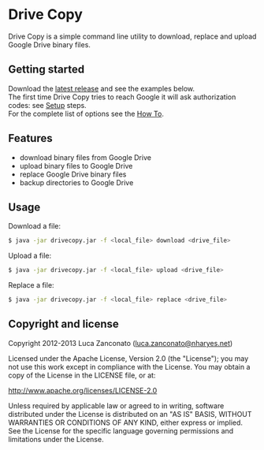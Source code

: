 Drive Copy
==========

Drive Copy is a simple command line utility to download, replace and upload Google Drive binary files.

Getting started
---------------

Download the [latest release](https://googledrive.com/host/0B7O20s78Clg8OVR0Y2IzblFwWFU/drivecopy-1.2.0.jar) and see the examples below.  
The first time Drive Copy tries to reach Google it will ask authorization codes: see [Setup](https://github.com/Gherynos/DriveCopy/wiki/Setup) steps.  
For the complete list of options see the [How To](https://github.com/Gherynos/DriveCopy/wiki/How-To).

Features
--------

* download binary files from Google Drive
* upload binary files to Google Drive
* replace Google Drive binary files
* backup directories to Google Drive

Usage
-----

Download a file:

```bash
$ java -jar drivecopy.jar -f <local_file> download <drive_file>
```

Upload a file:

```bash
$ java -jar drivecopy.jar -f <local_file> upload <drive_file>
```

Replace a file:

```bash
$ java -jar drivecopy.jar -f <local_file> replace <drive_file>
```

Copyright and license
---------------------

Copyright 2012-2013 Luca Zanconato (<luca.zanconato@nharyes.net>)

Licensed under the Apache License, Version 2.0 (the "License");
you may not use this work except in compliance with the License.
You may obtain a copy of the License in the LICENSE file, or at:

   http://www.apache.org/licenses/LICENSE-2.0

Unless required by applicable law or agreed to in writing, software
distributed under the License is distributed on an "AS IS" BASIS,
WITHOUT WARRANTIES OR CONDITIONS OF ANY KIND, either express or implied.
See the License for the specific language governing permissions and
limitations under the License.
